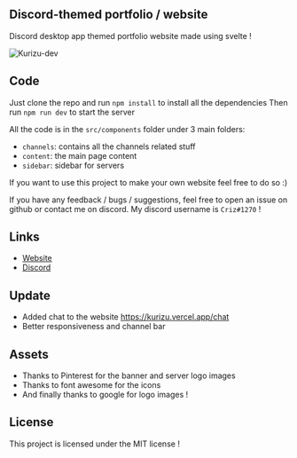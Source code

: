 ## Discord-themed portfolio / website 

Discord desktop app themed portfolio website made using svelte ! 

![Kurizu-dev](https://cdn.discordapp.com/attachments/977949070893125632/1036335322486816788/kurizu.png)

## Code
Just clone the repo and run `npm install` to install all the dependencies
Then run `npm run dev` to start the server

All the code is in the `src/components` folder under 3 main folders:
- `channels`: contains all the channels related stuff
- `content`: the main page content
- `sidebar`: sidebar for servers 

If you want to use this project to make your own website feel free to do so :) 

If you have any feedback / bugs / suggestions, feel free to open an issue on github or contact me on discord.
My discord username is `Criz#1270` !

## Links 
- [Website](https://kurizu.vercel.app/)
- [Discord](https://discord.gg/VcMPV8vc2x)

## Update
- Added chat to the website https://kurizu.vercel.app/chat
- Better responsiveness and channel bar

## Assets 
- Thanks to Pinterest for the banner and server logo images
- Thanks to font awesome for the icons
- And finally thanks to google for logo images !

## License
This project is licensed under the MIT license !
